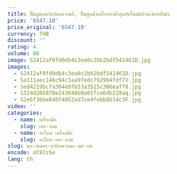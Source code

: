 ```yaml
---
title: ปั๊มบูสเตอร์แปลงความถี่, ปั๊มสูบน้ำเครื่องทำน้ำอุ่นอัตโนมัติบ้านเงียบทั้งตัว
price: '6547.10'
price_original: '6547.10'
currency: THB
discount: ''
rating: 4
volume: 86
image: S2412af0fd0db4c3ea0c2bb2bdf541461D.jpg
images:
  - S2412af0fd0db4c3ea0c2bb2bdf541461D.jpg
  - Sa111aec146c94c1aa97edc7929b4fdf7V.jpg
  - Sed4219bcfa304e0fb53a3515c306eaff8.jpg
  - S324d20b870e243648b0a65fce64b228aq.jpg
  - S2e6f3bbe84bf4052ad7ce4febb8b14c3F.jpg
video: ''
categories:
  - name: เครื่องมือ
    slug: เคร-องม
  - name: อะไหล่ เครื่องมือ
    slug: อะไหล-เคร-องม
slug: มบ-สเตอร-แปลงความถ-มส-บน
encode: oC97zSe
lang: th
---
```

  